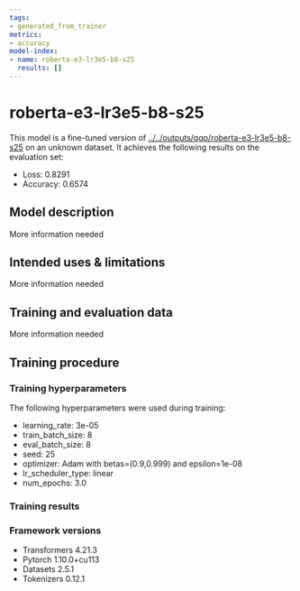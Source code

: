 ```yaml
---
tags:
- generated_from_trainer
metrics:
- accuracy
model-index:
- name: roberta-e3-lr3e5-b8-s25
  results: []
---
```


<!-- This model card has been generated automatically according to the information the Trainer had access to. You
should probably proofread and complete it, then remove this comment. -->

# roberta-e3-lr3e5-b8-s25

This model is a fine-tuned version of [../../outputs/qqp/roberta-e3-lr3e5-b8-s25](https://huggingface.co/../../outputs/qqp/roberta-e3-lr3e5-b8-s25) on an unknown dataset.
It achieves the following results on the evaluation set:
- Loss: 0.8291
- Accuracy: 0.6574

## Model description

More information needed

## Intended uses & limitations

More information needed

## Training and evaluation data

More information needed

## Training procedure

### Training hyperparameters

The following hyperparameters were used during training:
- learning_rate: 3e-05
- train_batch_size: 8
- eval_batch_size: 8
- seed: 25
- optimizer: Adam with betas=(0.9,0.999) and epsilon=1e-08
- lr_scheduler_type: linear
- num_epochs: 3.0

### Training results



### Framework versions

- Transformers 4.21.3
- Pytorch 1.10.0+cu113
- Datasets 2.5.1
- Tokenizers 0.12.1
